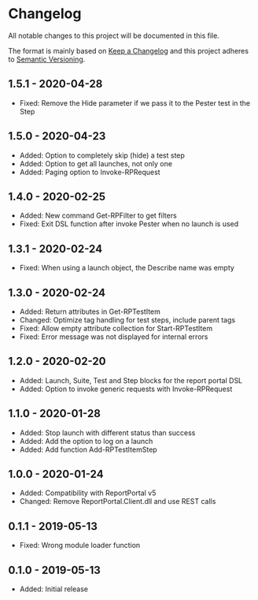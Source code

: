 ﻿# Changelog

All notable changes to this project will be documented in this file.

The format is mainly based on [Keep a Changelog](http://keepachangelog.com/)
and this project adheres to [Semantic Versioning](http://semver.org/).

## 1.5.1 - 2020-04-28

* Fixed: Remove the Hide parameter if we pass it to the Pester test in the Step

## 1.5.0 - 2020-04-23

* Added: Option to completely skip (hide) a test step
* Added: Option to get all launches, not only one
* Added: Paging option to Invoke-RPRequest

## 1.4.0 - 2020-02-25

* Added: New command Get-RPFilter to get filters
* Fixed: Exit DSL function after invoke Pester when no launch is used

## 1.3.1 - 2020-02-24

* Fixed: When using a launch object, the Describe name was empty

## 1.3.0 - 2020-02-24

* Added: Return attributes in Get-RPTestItem
* Changed: Optimize tag handling for test steps, include parent tags
* Fixed: Allow empty attribute collection for Start-RPTestItem
* Fixed: Error message was not displayed for internal errors

## 1.2.0 - 2020-02-20

* Added: Launch, Suite, Test and Step blocks for the report portal DSL
* Added: Option to invoke generic requests with Invoke-RPRequest

## 1.1.0 - 2020-01-28

* Added: Stop launch with different status than success
* Added: Add the option to log on a launch
* Added: Add function Add-RPTestItemStep

## 1.0.0 - 2020-01-24

* Added: Compatibility with ReportPortal v5
* Changed: Remove ReportPortal.Client.dll and use REST calls

## 0.1.1 - 2019-05-13

* Fixed: Wrong module loader function

## 0.1.0 - 2019-05-13

* Added: Initial release
